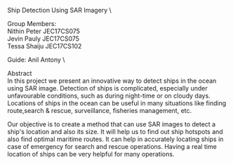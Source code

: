 Ship Detection Using SAR Imagery \

Group Members: \
Nithin Peter        JEC17CS075 \
Jevin Pauly         JEC17CS075 \
Tessa Shaiju        JEC17CS102 

Guide: 
Anil Antony \

Abstract \
In this project we present an innovative way to detect ships in the ocean using SAR image. Detection of ships is complicated, especially under unfavourable conditions, such as during night-time or on cloudy days. Locations of ships in the ocean can be useful in many situations like finding route,search & rescue, surveillance, fisheries management, etc. 

Our objective is to create a method that can use SAR images to detect a ship's location and also its size. It will help us to find out ship hotspots and also find optimal maritime routes. It can help in accurately locating ships in case of emergency for search and rescue operations. Having a real time location of ships can be very helpful for many operations. 


